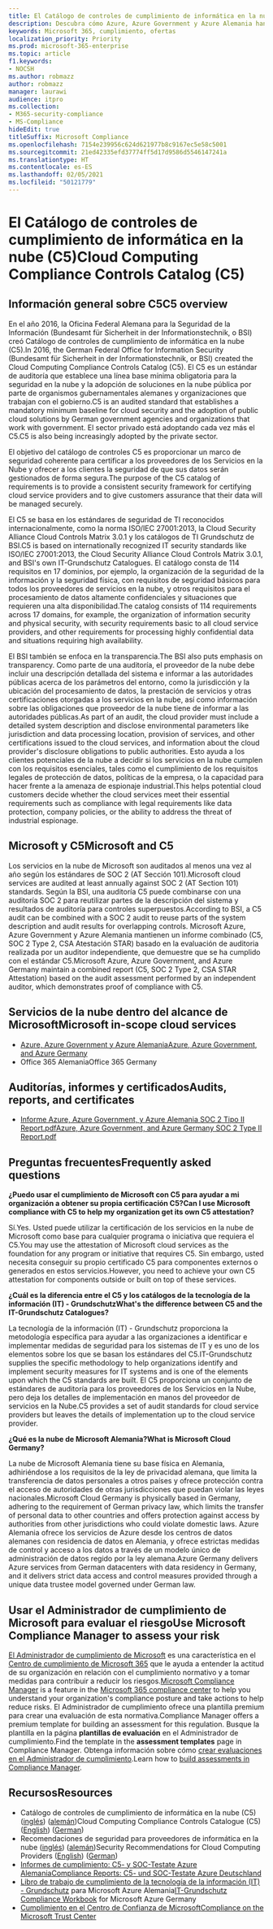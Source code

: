 ```yaml
---
title: El Catálogo de controles de cumplimiento de informática en la nube (C5)
description: Descubra cómo Azure, Azure Government y Azure Alemania han demostrado que cumplen con el Catálogo de controles de cumplimiento de informática en la nube (C5).
keywords: Microsoft 365, cumplimiento, ofertas
localization_priority: Priority
ms.prod: microsoft-365-enterprise
ms.topic: article
f1.keywords:
- NOCSH
ms.author: robmazz
author: robmazz
manager: laurawi
audience: itpro
ms.collection:
- M365-security-compliance
- MS-Compliance
hideEdit: true
titleSuffix: Microsoft Compliance
ms.openlocfilehash: 7154e239956c624d621977b8c9167ec5e58c5001
ms.sourcegitcommit: 21ed42335efd37774ff5d17d9586d5546147241a
ms.translationtype: HT
ms.contentlocale: es-ES
ms.lasthandoff: 02/05/2021
ms.locfileid: "50121779"
---
```

# <a name="cloud-computing-compliance-controls-catalog-c5"></a><span data-ttu-id="be80b-104">El Catálogo de controles de cumplimiento de informática en la nube (C5)</span><span class="sxs-lookup"><span data-stu-id="be80b-104">Cloud Computing Compliance Controls Catalog (C5)</span></span>

## <a name="c5-overview"></a><span data-ttu-id="be80b-105">Información general sobre C5</span><span class="sxs-lookup"><span data-stu-id="be80b-105">C5 overview</span></span>

<span data-ttu-id="be80b-106">En el año 2016, la Oficina Federal Alemana para la Seguridad de la Información (Bundesamt für Sicherheit in der Informationstechnik, o BSI) creó Catálogo de controles de cumplimiento de informática en la nube (C5).</span><span class="sxs-lookup"><span data-stu-id="be80b-106">In 2016, the German Federal Office for Information Security (Bundesamt für Sicherheit in der Informationstechnik, or BSI) created the Cloud Computing Compliance Controls Catalog (C5).</span></span> <span data-ttu-id="be80b-107">El C5 es un estándar de auditoría que establece una línea base mínima obligatoria para la seguridad en la nube y la adopción de soluciones en la nube pública por parte de organismos gubernamentales alemanes y organizaciones que trabajan con el gobierno.</span><span class="sxs-lookup"><span data-stu-id="be80b-107">C5 is an audited standard that establishes a mandatory minimum baseline for cloud security and the adoption of public cloud solutions by German government agencies and organizations that work with government.</span></span> <span data-ttu-id="be80b-108">El sector privado está adoptando cada vez más el C5.</span><span class="sxs-lookup"><span data-stu-id="be80b-108">C5 is also being increasingly adopted by the private sector.</span></span>

<span data-ttu-id="be80b-109">El objetivo del catálogo de controles C5 es proporcionar un marco de seguridad coherente para certificar a los proveedores de los Servicios en la Nube y ofrecer a los clientes la seguridad de que sus datos serán gestionados de forma segura.</span><span class="sxs-lookup"><span data-stu-id="be80b-109">The purpose of the C5 catalog of requirements is to provide a consistent security framework for certifying cloud service providers and to give customers assurance that their data will be managed securely.</span></span>

<span data-ttu-id="be80b-110">El C5 se basa en los estándares de seguridad de TI reconocidos internacionalmente, como la norma ISO/IEC 27001:2013, la Cloud Security Alliance Cloud Controls Matrix 3.0.1 y los catálogos de TI Grundschutz de BSI.</span><span class="sxs-lookup"><span data-stu-id="be80b-110">C5 is based on internationally recognized IT security standards like ISO/IEC 27001:2013, the Cloud Security Alliance Cloud Controls Matrix 3.0.1, and BSI's own IT-Grundschutz Catalogues.</span></span> <span data-ttu-id="be80b-111">El catálogo consta de 114 requisitos en 17 dominios, por ejemplo, la organización de la seguridad de la información y la seguridad física, con requisitos de seguridad básicos para todos los proveedores de servicios en la nube, y otros requisitos para el procesamiento de datos altamente confidenciales y situaciones que requieren una alta disponibilidad.</span><span class="sxs-lookup"><span data-stu-id="be80b-111">The catalog consists of 114 requirements across 17 domains, for example, the organization of information security and physical security, with security requirements basic to all cloud service providers, and other requirements for processing highly confidential data and situations requiring high availability.</span></span>

<span data-ttu-id="be80b-112">El BSI también se enfoca en la transparencia.</span><span class="sxs-lookup"><span data-stu-id="be80b-112">The BSI also puts emphasis on transparency.</span></span> <span data-ttu-id="be80b-113">Como parte de una auditoría, el proveedor de la nube debe incluir una descripción detallada del sistema e informar a las autoridades públicas acerca de los parámetros del entorno, como la jurisdicción y la ubicación del procesamiento de datos, la prestación de servicios y otras certificaciones otorgadas a los servicios en la nube, así como información sobre las obligaciones que proveedor de la nube tiene de informar a las autoridades públicas.</span><span class="sxs-lookup"><span data-stu-id="be80b-113">As part of an audit, the cloud provider must include a detailed system description and disclose environmental parameters like jurisdiction and data processing location, provision of services, and other certifications issued to the cloud services, and information about the cloud provider's disclosure obligations to public authorities.</span></span> <span data-ttu-id="be80b-114">Esto ayuda a los clientes potenciales de la nube a decidir si los servicios en la nube cumplen con los requisitos esenciales, tales como el cumplimiento de los requisitos legales de protección de datos, políticas de la empresa, o la capacidad para hacer frente a la amenaza de espionaje industrial.</span><span class="sxs-lookup"><span data-stu-id="be80b-114">This helps potential cloud customers decide whether the cloud services meet their essential requirements such as compliance with legal requirements like data protection, company policies, or the ability to address the threat of industrial espionage.</span></span>

## <a name="microsoft-and-c5"></a><span data-ttu-id="be80b-115">Microsoft y C5</span><span class="sxs-lookup"><span data-stu-id="be80b-115">Microsoft and C5</span></span>

<span data-ttu-id="be80b-116">Los servicios en la nube de Microsoft son auditados al menos una vez al año según los estándares de SOC 2 (AT Sección 101).</span><span class="sxs-lookup"><span data-stu-id="be80b-116">Microsoft cloud services are audited at least annually against SOC 2 (AT Section 101) standards.</span></span> <span data-ttu-id="be80b-117">Según la BSI, una auditoría C5 puede combinarse con una auditoría SOC 2 para reutilizar partes de la descripción del sistema y resultados de auditoría para controles superpuestos.</span><span class="sxs-lookup"><span data-stu-id="be80b-117">According to BSI, a C5 audit can be combined with a SOC 2 audit to reuse parts of the system description and audit results for overlapping controls.</span></span> <span data-ttu-id="be80b-118">Microsoft Azure, Azure Government y Azure Alemania mantienen un informe combinado (C5, SOC 2 Type 2, CSA Atestación STAR) basado en la evaluación de auditoria realizada por un auditor independiente, que demuestre que se ha cumplido con el estándar C5.</span><span class="sxs-lookup"><span data-stu-id="be80b-118">Microsoft Azure, Azure Government, and Azure Germany maintain a combined report (C5, SOC 2 Type 2, CSA STAR Attestation) based on the audit assessment performed by an independent auditor, which demonstrates proof of compliance with C5.</span></span>

## <a name="microsoft-in-scope-cloud-services"></a><span data-ttu-id="be80b-119">Servicios de la nube dentro del alcance de Microsoft</span><span class="sxs-lookup"><span data-stu-id="be80b-119">Microsoft in-scope cloud services</span></span>

- [<span data-ttu-id="be80b-120">Azure, Azure Government y Azure Alemania</span><span class="sxs-lookup"><span data-stu-id="be80b-120">Azure, Azure Government, and Azure Germany</span></span>](https://go.microsoft.com/fwlink/p/?linkid=2051569)
- <span data-ttu-id="be80b-121">Office 365 Alemania</span><span class="sxs-lookup"><span data-stu-id="be80b-121">Office 365 Germany</span></span>

## <a name="audits-reports-and-certificates"></a><span data-ttu-id="be80b-122">Auditorías, informes y certificados</span><span class="sxs-lookup"><span data-stu-id="be80b-122">Audits, reports, and certificates</span></span>

- [<span data-ttu-id="be80b-123">Informe Azure, Azure Government, y Azure Alemania SOC 2 Tipo II Report.pdf</span><span class="sxs-lookup"><span data-stu-id="be80b-123">Azure, Azure Government, and Azure Germany SOC 2 Type II Report.pdf</span></span>](https://go.microsoft.com/fwlink/p/?linkid=2093520)

## <a name="frequently-asked-questions"></a><span data-ttu-id="be80b-124">Preguntas frecuentes</span><span class="sxs-lookup"><span data-stu-id="be80b-124">Frequently asked questions</span></span>

<span data-ttu-id="be80b-125">**¿Puedo usar el cumplimiento de Microsoft con C5 para ayudar a mi organización a obtener su propia certificación C5?**</span><span class="sxs-lookup"><span data-stu-id="be80b-125">**Can I use Microsoft compliance with C5 to help my organization get its own C5 attestation?**</span></span>

<span data-ttu-id="be80b-126">Sí.</span><span class="sxs-lookup"><span data-stu-id="be80b-126">Yes.</span></span> <span data-ttu-id="be80b-127">Usted puede utilizar la certificación de los servicios en la nube de Microsoft como base para cualquier programa o iniciativa que requiera el C5.</span><span class="sxs-lookup"><span data-stu-id="be80b-127">You may use the attestation of Microsoft cloud services as the foundation for any program or initiative that requires C5.</span></span> <span data-ttu-id="be80b-128">Sin embargo, usted necesita conseguir su propio certificado C5 para componentes externos o generados en estos servicios.</span><span class="sxs-lookup"><span data-stu-id="be80b-128">However, you need to achieve your own C5 attestation for components outside or built on top of these services.</span></span>

<span data-ttu-id="be80b-129">**¿Cuál es la diferencia entre el C5 y los catálogos de la tecnología de la información (IT) - Grundschutz**</span><span class="sxs-lookup"><span data-stu-id="be80b-129">**What's the difference between C5 and the IT-Grundschutz Catalogues?**</span></span>

<span data-ttu-id="be80b-130">La tecnología de la información (IT) - Grundschutz proporciona la metodología específica para ayudar a las organizaciones a identificar e implementar medidas de seguridad para los sistemas de IT y es uno de los elementos sobre los que se basan los estándares del C5.</span><span class="sxs-lookup"><span data-stu-id="be80b-130">IT-Grundschutz supplies the specific methodology to help organizations identify and implement security measures for IT systems and is one of the elements upon which the C5 standards are built.</span></span> <span data-ttu-id="be80b-131">El C5 proporciona un conjunto de estándares de auditoría para los proveedores de los Servicios en la Nube, pero deja los detalles de implementación en manos del proveedor de servicios en la Nube.</span><span class="sxs-lookup"><span data-stu-id="be80b-131">C5 provides a set of audit standards for cloud service providers but leaves the details of implementation up to the cloud service provider.</span></span>

<span data-ttu-id="be80b-132">**¿Qué es la nube de Microsoft Alemania?**</span><span class="sxs-lookup"><span data-stu-id="be80b-132">**What is Microsoft Cloud Germany?**</span></span>

<span data-ttu-id="be80b-133">La nube de Microsoft Alemania tiene su base física en Alemania, adhiriéndose a los requisitos de la ley de privacidad alemana, que limita la transferencia de datos personales a otros países y ofrece protección contra el acceso de autoridades de otras jurisdicciones que puedan violar las leyes nacionales.</span><span class="sxs-lookup"><span data-stu-id="be80b-133">Microsoft Cloud Germany is physically based in Germany, adhering to the requirement of German privacy law, which limits the transfer of personal data to other countries and offers protection against access by authorities from other jurisdictions who could violate domestic laws.</span></span> <span data-ttu-id="be80b-134">Azure Alemania ofrece los servicios de Azure desde los centros de datos alemanes con residencia de datos en Alemania, y ofrece estrictas medidas de control y acceso a los datos a través de un modelo único de administración de datos regido por la ley alemana.</span><span class="sxs-lookup"><span data-stu-id="be80b-134">Azure Germany delivers Azure services from German datacenters with data residency in Germany, and it delivers strict data access and control measures provided through a unique data trustee model governed under German law.</span></span>

## <a name="use-microsoft-compliance-manager-to-assess-your-risk"></a><span data-ttu-id="be80b-135">Usar el Administrador de cumplimiento de Microsoft para evaluar el riesgo</span><span class="sxs-lookup"><span data-stu-id="be80b-135">Use Microsoft Compliance Manager to assess your risk</span></span>

<span data-ttu-id="be80b-136">[El Administrador de cumplimiento de Microsoft](/microsoft-365/compliance/compliance-manager) es una característica en el [Centro de cumplimiento de Microsoft 365](/microsoft-365/compliance/microsoft-365-compliance-center) que le ayuda a entender la actitud de su organización en relación con el cumplimiento normativo y a tomar medidas para contribuir a reducir los riesgos.</span><span class="sxs-lookup"><span data-stu-id="be80b-136">[Microsoft Compliance Manager](/microsoft-365/compliance/compliance-manager) is a feature in the [Microsoft 365 compliance center](/microsoft-365/compliance/microsoft-365-compliance-center) to help you understand your organization's compliance posture and take actions to help reduce risks.</span></span> <span data-ttu-id="be80b-137">El Administrador de cumplimiento ofrece una plantilla premium para crear una evaluación de esta normativa.</span><span class="sxs-lookup"><span data-stu-id="be80b-137">Compliance Manager offers a premium template for building an assessment for this regulation.</span></span> <span data-ttu-id="be80b-138">Busque la plantilla en la página **plantillas de evaluación** en el Administrador de cumplimiento.</span><span class="sxs-lookup"><span data-stu-id="be80b-138">Find the template in the **assessment templates** page in Compliance Manager.</span></span> <span data-ttu-id="be80b-139">Obtenga información sobre cómo [crear evaluaciones en el Administrador de cumplimiento](/microsoft-365/compliance/compliance-manager-assessments).</span><span class="sxs-lookup"><span data-stu-id="be80b-139">Learn how to [build assessments in Compliance Manager](/microsoft-365/compliance/compliance-manager-assessments).</span></span>

## <a name="resources"></a><span data-ttu-id="be80b-140">Recursos</span><span class="sxs-lookup"><span data-stu-id="be80b-140">Resources</span></span>

- <span data-ttu-id="be80b-141">Catálogo de controles de cumplimiento de informática en la nube (C5) ([inglés](https://www.bsi.bund.de/EN/Topics/CloudComputing/Compliance_Criteria_Catalogue/Compliance_Criteria_Catalogue_node.html)) ([alemán](https://www.bsi.bund.de/DE/Themen/DigitaleGesellschaft/CloudComputing/Kriterienkatalog/Kriterienkatalog_node.html))</span><span class="sxs-lookup"><span data-stu-id="be80b-141">Cloud Computing Compliance Controls Catalogue (C5) ([English](https://www.bsi.bund.de/EN/Topics/CloudComputing/Compliance_Criteria_Catalogue/Compliance_Criteria_Catalogue_node.html)) ([German](https://www.bsi.bund.de/DE/Themen/DigitaleGesellschaft/CloudComputing/Kriterienkatalog/Kriterienkatalog_node.html))</span></span>
- <span data-ttu-id="be80b-142">Recomendaciones de seguridad para proveedores de informática en la nube ([inglés](https://www.bsi.bund.de/EN/Topics/CloudComputing/Secure_use_of_cloud_services/Secure_use_cloud_services_node.html)) ([alemán](https://www.bsi.bund.de/DE/Themen/DigitaleGesellschaft/CloudComputing/Sichere_Nutzung_Cloud/Sichere_Nutzung_Cloud_node.html))</span><span class="sxs-lookup"><span data-stu-id="be80b-142">Security Recommendations for Cloud Computing Providers ([English](https://www.bsi.bund.de/EN/Topics/CloudComputing/Secure_use_of_cloud_services/Secure_use_cloud_services_node.html)) ([German](https://www.bsi.bund.de/DE/Themen/DigitaleGesellschaft/CloudComputing/Sichere_Nutzung_Cloud/Sichere_Nutzung_Cloud_node.html))</span></span>
- [<span data-ttu-id="be80b-143">Informes de cumplimiento: C5- y SOC-Testate Azure Alemania</span><span class="sxs-lookup"><span data-stu-id="be80b-143">Compliance Reports: C5- und SOC-Testate Azure Deutschland</span></span>](https://servicetrust.microsoft.com/ViewPage/MSComplianceGuide?command=Download&downloadType=Document&downloadId=df100ae1-baf9-4785-8a6d-864c0bc5c308&docTab=4ce99610-c9c0-11e7-8c2c-f908a777fa4d_SOC%20%2F%20SSAE%2016%20Reports)
- <span data-ttu-id="be80b-144">[Libro de trabajo de cumplimiento de la tecnología de la información (IT) - Grundschutz](https://gallery.technet.microsoft.com/Azure-Germany-IT-fca4afd7) para Microsoft Azure Alemania</span><span class="sxs-lookup"><span data-stu-id="be80b-144">[IT-Grundschutz Compliance Workbook](https://gallery.technet.microsoft.com/Azure-Germany-IT-fca4afd7) for Microsoft Azure Germany</span></span>
- [<span data-ttu-id="be80b-145">Cumplimiento en el Centro de Confianza de Microsoft</span><span class="sxs-lookup"><span data-stu-id="be80b-145">Compliance on the Microsoft Trust Center</span></span>](https://www.microsoft.com/trust-center/compliance/compliance-overview)
